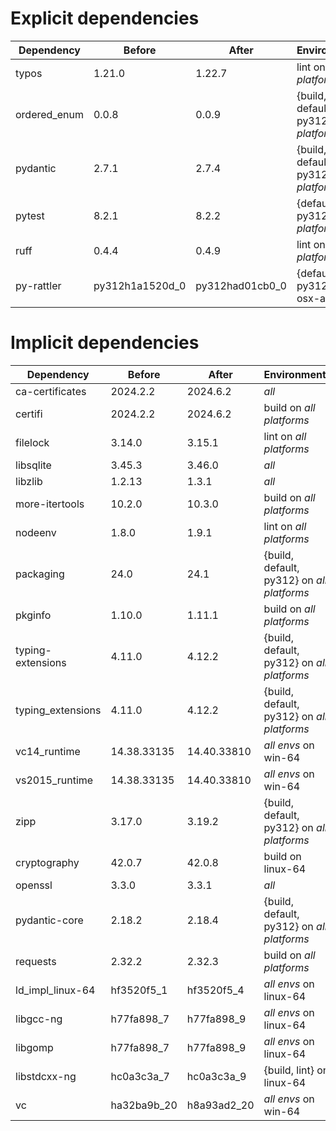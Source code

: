 # Explicit dependencies

|Dependency|Before|After|Environments|
|-|-|-|-|
|typos|1.21.0|1.22.7|lint on *all platforms*|
|ordered_enum|0.0.8|0.0.9|{build, default, py312} on *all platforms*|
|pydantic|2.7.1|2.7.4|{build, default, py312} on *all platforms*|
|pytest|8.2.1|8.2.2|{default, py312} on *all platforms*|
|ruff|0.4.4|0.4.9|lint on *all platforms*|
|py-rattler|py312h1a1520d_0|py312had01cb0_0|{default, py312} on osx-arm64|

# Implicit dependencies

|Dependency|Before|After|Environments|
|-|-|-|-|
|ca-certificates|2024.2.2|2024.6.2|*all*|
|certifi|2024.2.2|2024.6.2|build on *all platforms*|
|filelock|3.14.0|3.15.1|lint on *all platforms*|
|libsqlite|3.45.3|3.46.0|*all*|
|libzlib|1.2.13|1.3.1|*all*|
|more-itertools|10.2.0|10.3.0|build on *all platforms*|
|nodeenv|1.8.0|1.9.1|lint on *all platforms*|
|packaging|24.0|24.1|{build, default, py312} on *all platforms*|
|pkginfo|1.10.0|1.11.1|build on *all platforms*|
|typing-extensions|4.11.0|4.12.2|{build, default, py312} on *all platforms*|
|typing_extensions|4.11.0|4.12.2|{build, default, py312} on *all platforms*|
|vc14_runtime|14.38.33135|14.40.33810|*all envs* on win-64|
|vs2015_runtime|14.38.33135|14.40.33810|*all envs* on win-64|
|zipp|3.17.0|3.19.2|{build, default, py312} on *all platforms*|
|cryptography|42.0.7|42.0.8|build on linux-64|
|openssl|3.3.0|3.3.1|*all*|
|pydantic-core|2.18.2|2.18.4|{build, default, py312} on *all platforms*|
|requests|2.32.2|2.32.3|build on *all platforms*|
|ld_impl_linux-64|hf3520f5_1|hf3520f5_4|*all envs* on linux-64|
|libgcc-ng|h77fa898_7|h77fa898_9|*all envs* on linux-64|
|libgomp|h77fa898_7|h77fa898_9|*all envs* on linux-64|
|libstdcxx-ng|hc0a3c3a_7|hc0a3c3a_9|{build, lint} on linux-64|
|vc|ha32ba9b_20|h8a93ad2_20|*all envs* on win-64|

[^1]: **Bold** means explicit dependency.
[^2]: Dependency got downgraded.
